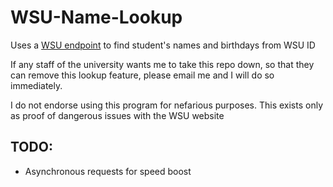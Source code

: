 # WSU-Name-Lookup
Uses a [WSU endpoint](https://livingat.wsu.edu/cardinfo/deposit/default.aspx?mode=CC) to find student's names and birthdays from WSU ID

If any staff of the university wants me to take this repo down, so that they can remove this lookup feature, please email me and I will do so immediately.

I do not endorse using this program for nefarious purposes. This exists only as proof of dangerous issues with the WSU website

## TODO:
- Asynchronous requests for speed boost
